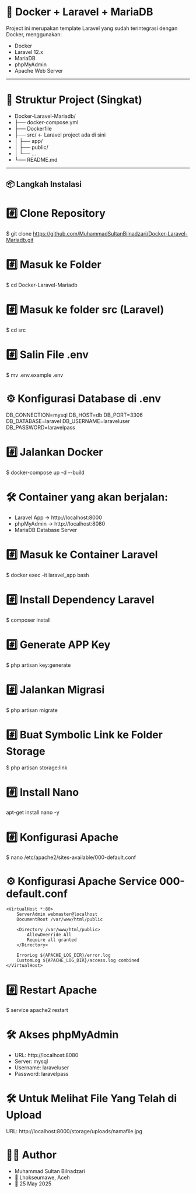 # 🚀 Docker + Laravel + MariaDB

Project ini merupakan template Laravel yang sudah terintegrasi dengan Docker, menggunakan:
- Docker
- Laravel 12.x
- MariaDB
- phpMyAdmin
- Apache Web Server

---

# 📂 Struktur Project (Singkat)
- Docker-Laravel-Mariadb/
- ├── docker-compose.yml
- ├── Dockerfile
- ├── src/                  ← Laravel project ada di sini
- │   ├── app/
- │   ├── public/
- │   └── ...
- └── README.md

---

## 📦 Langkah Instalasi

# #️⃣ Clone Repository
$ git clone https://github.com/MuhammadSultanBilnadzari/Docker-Laravel-Mariadb.git

# #️⃣ Masuk ke Folder
$ cd Docker-Laravel-Mariadb

# #️⃣ Masuk ke folder src (Laravel)
$ cd src

# #️⃣ Salin File .env
$ mv .env.example .env

# ⚙️ Konfigurasi Database di .env
DB_CONNECTION=mysql
DB_HOST=db
DB_PORT=3306
DB_DATABASE=laravel
DB_USERNAME=laraveluser
DB_PASSWORD=laravelpass

# #️⃣ Jalankan Docker
$ docker-compose up -d --build

# 🛠 Container yang akan berjalan:
- Laravel App → http://localhost:8000
- phpMyAdmin → http://localhost:8080
- MariaDB Database Server

# #️⃣ Masuk ke Container Laravel
$ docker exec -it laravel_app bash

# #️⃣ Install Dependency Laravel
$ composer install

# #️⃣ Generate APP Key
$ php artisan key:generate

# #️⃣ Jalankan Migrasi
$ php artisan migrate

# #️⃣ Buat Symbolic Link ke Folder Storage
$ php artisan storage:link

# #️⃣ Install Nano
apt-get install nano -y

# #️⃣ Konfigurasi Apache
$ nano /etc/apache2/sites-available/000-default.conf

# ⚙️ Konfigurasi Apache Service 000-default.conf
    <VirtualHost *:80>
        ServerAdmin webmaster@localhost
        DocumentRoot /var/www/html/public

        <Directory /var/www/html/public>
            AllowOverride All
            Require all granted
        </Directory>

        ErrorLog ${APACHE_LOG_DIR}/error.log
        CustomLog ${APACHE_LOG_DIR}/access.log combined
    </VirtualHost>

# #️⃣ Restart Apache
$ service apache2 restart

# 🛠 Akses phpMyAdmin
- URL: http://localhost:8080
- Server: mysql
- Username: laraveluser
- Password: laravelpass

# 🛠 Untuk Melihat File Yang Telah di Upload
URL: http://localhost:8000/storage/uploads/namafile.jpg


# 🧑‍💻 Author
- Muhammad Sultan Bilnadzari
- 📍 Lhokseumawe, Aceh
- 📅 25 May 2025
